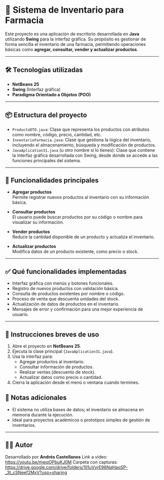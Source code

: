 # 🏥 Sistema de Inventario para Farmacia

Este proyecto es una aplicación de escritorio desarrollada en **Java** utilizando **Swing** para la interfaz gráfica. Su propósito es gestionar de forma sencilla el inventario de una farmacia, permitiendo operaciones básicas como **agregar, consultar, vender y actualizar productos**.

---

## 🛠️ Tecnologías utilizadas

- **NetBeans 25**
- **Swing** (Interfaz gráfica)
- **Paradigma Orientado a Objetos (POO)**

---

## 📦 Estructura del proyecto

- `ProductoDTO.java`: Clase que representa los productos con atributos como nombre, código, precio, cantidad, etc.
- `InventarioFarmacia.java`: Clase que gestiona la lógica del inventario, incluyendo el almacenamiento, búsqueda y modificación de productos.
- `JavaAplication31.java` (u otro nombre si lo tienes): Clase que contiene la interfaz gráfica desarrollada con Swing, desde donde se accede a las funciones principales del sistema.

---

## 🚀 Funcionalidades principales

- **Agregar productos**  
  Permite registrar nuevos productos al inventario con su información básica.

- **Consultar productos**  
  El usuario puede buscar productos por su código o nombre para visualizar su información.

- **Vender productos**  
  Reduce la cantidad disponible de un producto y actualiza el inventario.

- **Actualizar productos**  
  Modifica datos de un producto existente, como precio o stock.

---

## ✅ Qué funcionalidades implementadas

- Interfaz gráfica con menús y botones funcionales.
- Registro de nuevos productos con validación básica.
- Consulta de productos existentes por nombre o código.
- Proceso de venta que descuenta unidades del stock.
- Actualización de datos de productos en el inventario.
- Mensajes de error y confirmación para una mejor experiencia de usuario.

---

## 🧪 Instrucciones breves de uso

1. Abre el proyecto en **NetBeans 25**.
2. Ejecuta la clase principal (`JavaAplication31.java`).
3. Usa la interfaz para:
   - Agregar productos al inventario.
   - Consultar información de productos.
   - Realizar ventas (descuento de stock).
   - Actualizar datos como precio o cantidad.
4. Cierra la aplicación desde el menú o ventana cuando termines.

## 📌 Notas adicionales

- El sistema no utiliza bases de datos; el inventario se almacena en memoria durante la ejecución.
- Ideal para proyectos académicos o prototipos simples de gestión de inventarios.

---

## 👨‍💻 Autor

Desarrollado por **Andrés Castellanos**
Link a video:         https://youtu.be/mwqOPbuKJ0M
Carpeta con capturas: https://drive.google.com/drive/folders/1ll1uVyrE96NqHaoSP-_3t_cSNeef2MxV?usp=sharing

